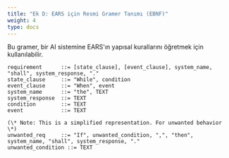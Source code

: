 ```yaml
---
title: "Ek D: EARS için Resmi Gramer Tanımı (EBNF)"
weight: 4
type: docs
---
```


Bu gramer, bir AI sistemine EARS'ın yapısal kurallarını öğretmek için kullanılabilir.

```
requirement      ::= [state_clause], [event_clause], system_name, "shall", system_response, "."
state_clause     ::= "While", condition
event_clause     ::= "When", event
system_name      ::= "the", TEXT
system_response  ::= TEXT
condition        ::= TEXT
event            ::= TEXT

(\* Note: This is a simplified representation. For unwanted behavior \*)
unwanted_req     ::= "If", unwanted_condition, ",", "then", system_name, "shall", system_response, "."
unwanted_condition ::= TEXT
```

